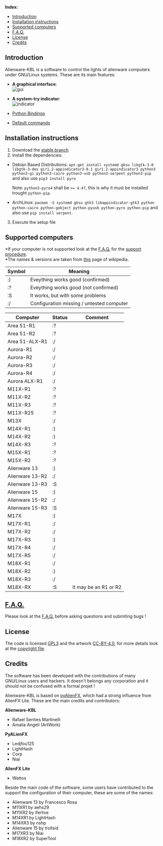 **Index:**

* [Introduction](https://github.com/rsm-gh/alienware-kbl#introduction)
* [Installation instructions](https://github.com/rsm-gh/alienware-kbl#how-to-install)
* [Supported computers](https://github.com/rsm-gh/alienware-kbl#supported-computers)
* [F.A.Q.](https://github.com/rsm-gh/alienware-kbl/wiki/F.A.Q.)
* [License](https://github.com/rsm-gh/alienware-kbl#license)
* [Credits](https://github.com/rsm-gh/alienware-kbl#credits)


## Introduction

Alienware-KBL is a software to control the lights of alienware computers under GNU/Linux systems. These are its main features:

* **A graphical interface**:  
![gui](https://cloud.githubusercontent.com/assets/11134652/24292992/f16cd1f6-108f-11e7-9257-650b34197d84.png)

* **A system-try indicator**:  
![indicator](https://cloud.githubusercontent.com/assets/11134652/24293017/0c107260-1090-11e7-8c57-ef52c8f9854a.png)

* [Python Bindings](https://github.com/rsm-gh/alienware-kbl/wiki/Python-Bindings)
* [Default commands](https://github.com/rsm-gh/alienware-kbl/wiki/Default-Commands)
	
## Installation instructions

1. Download the [stable branch](https://github.com/rsm-gh/alienware-kbl/archive/stable.zip)
2. Install the dependencies:
 * Debian Based Distributions: `apt-get install systemd gksu libgtk-3-0 libgtk-3-dev gir1.2-appindicator3-0.1 gir1.2-appindicator3 python3 python3-gi python3-cairo python3-usb python3-serpent python3-pip` and also use `pip3 install pyro`
 
    Note: `python3-pyro4` shall be `>= 4.47`, this is why it must be installed trought `python-pip`. 
 
 * ArchLinux: `pacman -S systemd gksu gtk3 libappindicator-gtk3 python python-cairo python-gobject python-pyusb python-pyro python-pip` and also use `pip install serpent`.
 
3. Execute the setup file

## Supported computers

*If your computer is not supported look at the [F.A.Q.](https://github.com/rsm-gh/alienware-kbl/wiki/F.A.Q.#) for the [support procedure](https://github.com/rsm-gh/alienware-kbl/wiki/F.A.Q.#my-computer-is-not-supported-what-can-i-do).  
*The names & versions are taken from [this](https://en.wikipedia.org/wiki/Alienware) page of wikipedia.  

|Symbol | Meaning                                  |
|-------|------------------------------------------|
|:)     | Eveything works good (confirmed)         |
|:?     | Eveything works good (not confirmed)     |
|:S     | It works, but with some problems         |
|:/     | Configuration missing / untested computer|

|Computer       |Status  |Comment|
|---------------|--------|-------|
|Area 51-R1     |:?      ||
|Area 51-R2     |:?      ||
|Area 51-ALX-R1 |:/      ||
|Aurora-R1      |:/      ||
|Aurora-R2      |:/      ||
|Aurora-R3      |:/      ||
|Aurora-R4      |:/      ||
|Aurora ALX-R1  |:/      ||
|M11X-R1        |:?      ||
|M11X-R2        |:?      ||
|M11X-R3        |:?      ||
|M11X-R25       |:?      ||
|M13X           |:/      ||
|M14X-R1        |:)      ||
|M14X-R2        |:)      ||
|M14X-R3        |:?      ||
|M15X-R1        |:?      ||
|M15X-R2        |:?      ||
|Alienware 13   |:)      ||
|Alienware 13-R2|:/      ||
|Alienware 13-R3|:S      ||
|Alienware 15   |:)      ||
|Alienware 15-R2|:/      ||
|Alienware 15-R3|:S      ||
|M17X           |:)      ||
|M17X-R1        |:/      ||
|M17X-R2        |:/      ||
|M17X-R3        |:)      ||
|M17X-R4        |:/      ||
|M17X-R5        |:/      ||
|M18X-R1        |:/      ||
|M18X-R2        |:)      ||
|M18X-R3        |:/      ||
|M18X-RX        |:S      |It may be an R1 or R2|

## [F.A.Q.](https://github.com/rsm-gh/alienware-kbl/wiki/F.A.Q.)

Please look at the [F.A.Q.](https://github.com/rsm-gh/alienware-kbl/wiki/F.A.Q.) before asking questions and submiting bugs !

## License

The code is licensed [GPL3](./usr/share/doc/alienware-kbl/GPL3) and the artwork [CC-BY-4.0](./usr/share/doc/alienware-kbl/CC-BY-4.0), for more details look at the [copyright file](./usr/share/doc/alienware-kbl/copyright). 

## Credits

The software has been developed with the contributions of many GNU/Linux users and hackers. It doesn't belongs any corporation and it should not be confused with a formal projet !

Alienware-KBL is based on [pyAlienFX](https://github.com/Xqua/pyAlienFX), which had a strong influence from AlienFX Lite. These are the main credits and contributors:

	
**Alienware-KBL**

* Rafael Senties Martinelli
* Amalia Angeli (ArtWork)

**PyALienFX**

* Ledjfou125
* LightHash
* Corp
* Niai

**AlienFX Lite**

* Wattos

Beside the main code of the software, some users have contributed to the support the configuration of their computer, these are some of the names:

* Alienware 13 by Francesco Rosa
* M11XR1 by aehs29
* M11XR2 by iferlive
* M14XR1 by LightHash
* M14XR3 by nshp
* Alienware 15 by trollsid
* M17XR3 by Niai
* M18XR2 by SuperTool





